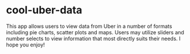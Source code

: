 # cool-uber-data
This app allows users to view data from Uber in a number of formats including pie charts, scatter plots and maps. Users may utilize sliders and number selects to view information that most directly suits their needs. I hope you enjoy!
